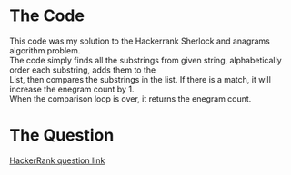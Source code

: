 # The Code
This code was my solution to the Hackerrank Sherlock and anagrams algorithm problem.  
The code simply finds all the substrings from given string, alphabetically order each substring, adds them to the  
List, then compares the substrings in the list. If there is a match, it will increase the enegram count by 1.   
When the comparison loop is over, it returns the enegram count.  

# The Question  
[HackerRank question link](https://www.hackerrank.com/challenges/sherlock-and-anagrams/problem)  
